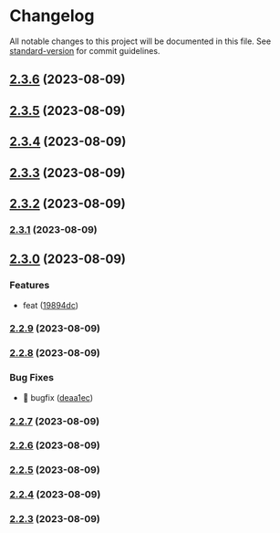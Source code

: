 # Changelog

All notable changes to this project will be documented in this file. See [standard-version](https://github.com/conventional-changelog/standard-version) for commit guidelines.

## [2.3.6](https://github.com/viarotel-org/vite-uniapp-template/compare/v2.3.5...v2.3.6) (2023-08-09)



## [2.3.5](https://github.com/viarotel-org/vite-uniapp-template/compare/v2.3.4...v2.3.5) (2023-08-09)



## [2.3.4](https://github.com/viarotel-org/vite-uniapp-template/compare/v2.3.3...v2.3.4) (2023-08-09)



## [2.3.3](https://github.com/viarotel-org/vite-uniapp-template/compare/v2.3.2...v2.3.3) (2023-08-09)



## [2.3.2](https://github.com/viarotel-org/vite-uniapp-template/compare/v2.3.1...v2.3.2) (2023-08-09)



### [2.3.1](https://github.com/viarotel-org/vite-uniapp-template/compare/v2.3.0...v2.3.1) (2023-08-09)

## [2.3.0](https://github.com/viarotel-org/vite-uniapp-template/compare/v2.2.9...v2.3.0) (2023-08-09)


### Features

* feat ([19894dc](https://github.com/viarotel-org/vite-uniapp-template/commit/19894dcbd075ba5181372df19c4e6c2387afa120))

### [2.2.9](https://github.com/viarotel-org/vite-uniapp-template/compare/v2.2.8...v2.2.9) (2023-08-09)

### [2.2.8](https://github.com/viarotel-org/vite-uniapp-template/compare/v2.2.7...v2.2.8) (2023-08-09)


### Bug Fixes

* 🐛 bugfix ([deaa1ec](https://github.com/viarotel-org/vite-uniapp-template/commit/deaa1ec2f283d9d54eb63e852ae1e30edb454dc1))

### [2.2.7](https://github.com/viarotel-org/vite-uniapp-template/compare/v2.2.6...v2.2.7) (2023-08-09)

### [2.2.6](https://github.com/viarotel-org/vite-uniapp-template/compare/v2.2.5...v2.2.6) (2023-08-09)

### [2.2.5](https://github.com/viarotel-org/vite-uniapp-template/compare/v2.2.4...v2.2.5) (2023-08-09)

### [2.2.4](https://github.com/viarotel-org/vite-uniapp-template/compare/v2.2.3...v2.2.4) (2023-08-09)

### [2.2.3](https://github.com/viarotel-org/vite-uniapp-template/compare/v2.2.2...v2.2.3) (2023-08-09)
